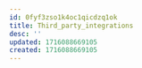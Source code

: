 ```yaml
---
id: 0fyf3zso1k4oc1qicdzq1ok
title: Third_party_integrations
desc: ''
updated: 1716088669105
created: 1716088669105
---
```

